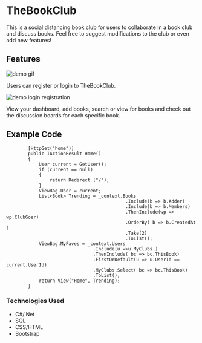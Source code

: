 # TheBookClub

This is a social distancing book club for users to collaborate in a book club and discuss books. Feel free to suggest modifications to the club or even add new features!

## Features

<img src="https://media0.giphy.com/media/IhxxlsU4EmOSHyLUhu/giphy.gif" alt="demo gif">

Users can register or login to TheBookClub.

<img src="https://media1.giphy.com/media/Vdin358oUYbQei9yV4/giphy.gif" alt="demo login registration">

View your dashboard, add books, search or view for books and check out the discussion boards for each specific book. 

## Example Code

```
        [HttpGet("home")]
        public IActionResult Home()
        {
            User current = GetUser();
            if (current == null)
            {
                return Redirect ("/");
            }
            ViewBag.User = current;
            List<Book> Trending = _context.Books
                                            .Include(b => b.Adder)
                                            .Include(b => b.Members)
                                            .ThenInclude(wp => wp.ClubGoer)
                                            .OrderBy( b => b.CreatedAt )
                                            .Take(2)
                                            .ToList();
            ViewBag.MyFaves = _context.Users
                                .Include(u =>u.MyClubs )
                                .ThenInclude( bc => bc.ThisBook)
                                .FirstOrDefault(u => u.UserId == current.UserId)
                                .MyClubs.Select( bc => bc.ThisBook)
                                .ToList();
            return View("Home", Trending);
        }
```

### Technologies Used

- C#/.Net
- SQL
- CSS/HTML
- Bootstrap
